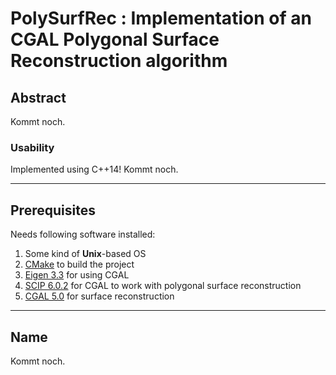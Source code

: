# PolySurfRec : Implementation of an CGAL Polygonal Surface Reconstruction algorithm

## Abstract

Kommt noch.

### Usability

Implemented using C++14!
Kommt noch.

---

## Prerequisites

Needs following software installed:
1. Some kind of **Unix**-based OS
2. [CMake](https://cmake.org/) to build the project
3. [Eigen 3.3](http://eigen.tuxfamily.org/index.php?title=Main_Page) for using CGAL
4. [SCIP 6.0.2](https://scip.zib.de/) for CGAL to work with polygonal surface reconstruction
5. [CGAL 5.0](https://www.cgal.org/) for surface reconstruction

---

## Name

Kommt noch.